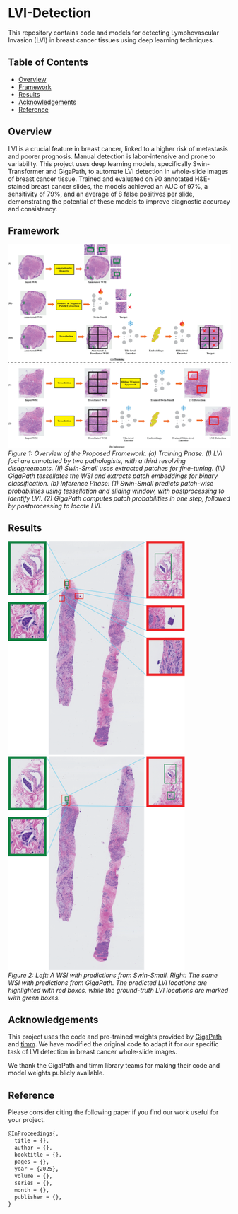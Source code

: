 # LVI-Detection

This repository contains code and models for detecting Lymphovascular Invasion (LVI) in breast cancer tissues using deep learning techniques. 

## Table of Contents

- [Overview](#overview)
- [Framework](#framework)
- [Results](#results)
- [Acknowledgements](#acknowledgements)
- [Reference](#reference)

## Overview

LVI is a crucial feature in breast cancer, linked to a higher risk of metastasis and poorer prognosis. Manual detection is labor-intensive and prone to variability. This project uses deep learning models, specifically Swin-Transformer and GigaPath, to automate LVI detection in whole-slide images of breast cancer tissue. Trained and evaluated on 90 annotated H&E-stained breast cancer slides, the models achieved an AUC of 97%, a sensitivity of 79%, and an average of 8 false positives per slide, demonstrating the potential of these models to improve diagnostic accuracy and consistency.

## Framework

<p align="left">
  <img src="framework.png" alt="Framework">
  <br>
  <em>Figure 1: Overview of the Proposed Framework. (a) Training Phase: (I) LVI foci are annotated by two pathologists, with a third resolving disagreements. (II) Swin-Small uses extracted patches for fine-tuning. (III) GigaPath tessellates the WSI and extracts patch embeddings for binary classification. (b) Inference Phase: (1) Swin-Small predicts patch-wise probabilities using tessellation and sliding window, with postprocessing to identify LVI. (2) GigaPath computes patch probabilities in one step, followed by postprocessing to locate LVI.</em>
</p>

## Results

<p align="left">
  <img src="swin_8.png" alt="swin_8" width="400" style="margin-right: 20px;">
  <img src="giga_8.png" alt="giga_8" width="400">
  <br>
  <em>Figure 2: Left: A WSI with predictions from Swin-Small. Right: The same WSI with predictions from GigaPath. The predicted LVI locations are highlighted with red boxes, while the ground-truth LVI locations are marked with green boxes.</em>
</p>

## Acknowledgements
This project uses the code and pre-trained weights provided by [GigaPath](https://github.com/prov-gigapath/prov-gigapath) and [timm](https://github.com/huggingface/pytorch-image-models). We have modified the original code to adapt it for our specific task of LVI detection in breast cancer whole-slide images.

We thank the GigaPath and timm library teams for making their code and model weights publicly available.


## Reference

Please consider citing the following paper if you find our work useful for your project.


```
@InProceedings{,
  title = {},
  author = {},
  booktitle = {},
  pages = {},
  year = {2025},
  volume = {},
  series = {},
  month = {},
  publisher = {},
}
```
